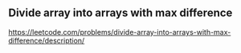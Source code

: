 ## Divide array into arrays with max difference
https://leetcode.com/problems/divide-array-into-arrays-with-max-difference/description/
